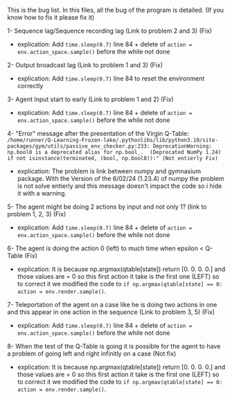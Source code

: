 This is the bug list. In this files, all the bug of the program is detailed. 
(If you know how to fix it please fix it)

1- Sequence lag/Sequence recording lag (Link to problem 2 and 3) (Fix)
  - explication: Add `time.sleep(0.7)` line 84 + delete of `action = env.action_space.sample()` before the while not done

2- Output broadcast lag (Link to problem 1 and 3) (Fix)
  - explication: Add `time.sleep(0.7)` line 84 to reset the environment correctly

3- Agent Input start to early (Link to problem 1 and 2) (Fix)
  - explication: Add `time.sleep(0.7)` line 84 + delete of `action = env.action_space.sample()` before the while not done

4- "Error" message after the presentation of the Virgin Q-Table:
  `/home/runner/Q-Learning-Frozen-lake/.pythonlibs/lib/python3.10/site-packages/gym/utils/passive_env_checker.py:233: DeprecationWarning: np.bool8 is a deprecated alias for np.bool_.  (Deprecated NumPy 1.24)
  if not isinstance(terminated, (bool, np.bool8)):" (Not entierly Fix)`
  - explication: The problem is link between numpy and gymnasium package. With the Version of the 6/02/24 (1.23.4) of numpy the problem is not solve entierly and this message doesn't impact the code so i hide it with a warning.

5- The agent might be doing 2 actions by input and not only 1? (link to problem 1, 2, 3) (Fix)
  - explication: Add `time.sleep(0.7)` line 84 + delete of `action = env.action_space.sample()` before the while not done

6- The agent is doing the action 0 (left) to much time when epsilon < Q-Table (Fix)
  - explication: It is because np.argmax(qtable[state]) return [0. 0. 0. 0.] and those values are = 0 so this first action it take is the first one (LEFT) so to correct it we modified the code to `if np.argmax(qtable[state] == 0: action = env.render.sample()`.

7- Teleportation of the agent on a case like he is doing two actions in one and this appear in one action in the sequence (Link to problem 3, 5) (Fix)
  - explication: Add `time.sleep(0.7)` line 84 + delete of `action = env.action_space.sample()` before the while not done

8- When the test of the Q-Table is going it is possible for the agent to have a problem of going left and right infinitly on a case (Not fix)
  - explication: It is because np.argmax(qtable[state]) return [0. 0. 0. 0.] and those values are = 0 so this first action it take is the first one (LEFT) so to correct it we modified the code to `if np.argmax(qtable[state] == 0: action = env.render.sample()`.